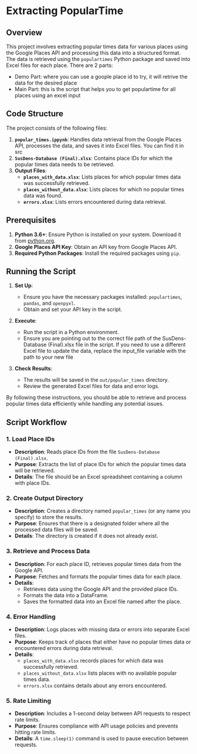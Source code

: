 # Extracting PopularTime
## Overview

This project involves extracting popular times data for various places using the Google Places API and processing this data into a structured format. The data is retrieved using the `populartimes` Python package and saved into Excel files for each place.
There are 2 parts:
- Demo Part: where you can use a goople place id to try, it will retrive the data for the desired place
- Main Part: this is the script that helps you to get populartime for all places using an excel input


## Code Structure

The project consists of the following files:

1. **`popular_times.ippynb`**: Handles data retrieval from the Google Places API, processes the data, and saves it into Excel files. You can find it in src
2. **`SusDens-Database (Final).xlsx`**: Contains place IDs for which the popular times data needs to be retrieved.
3. **Output Files**: 
   - **`places_with_data.xlsx`**: Lists places for which popular times data was successfully retrieved.
   - **`places_without_data.xlsx`**: Lists places for which no popular times data was found.
   - **`errors.xlsx`**: Lists errors encountered during data retrieval.

## Prerequisites

1. **Python 3.6+**: Ensure Python is installed on your system. Download it from [python.org](https://www.python.org/downloads/).
2. **Google Places API Key**: Obtain an API key from Google Places API. 
3. **Required Python Packages**: Install the required packages using `pip`.
## Running the Script

1. **Set Up**:
   - Ensure you have the necessary packages installed: `populartimes`, `pandas`, and `openpyxl`.
   - Obtain and set your API key in the script.

2. **Execute**:
   - Run the script in a Python environment.
   - Ensure you are pointing out to the correct file path of the SusDens-Database (Final).xlsx file in the script. If you need to use a different Excel file to update the data, replace the input_file variable with the path to your new file

3. **Check Results**:
   - The results will be saved in the `out/popular_times` directory.
   - Review the generated Excel files for data and error logs.

By following these instructions, you should be able to retrieve and process popular times data efficiently while handling any potential issues.
## Script Workflow

### 1. Load Place IDs

- **Description**: Reads place IDs from the file `SusDens-Database (Final).xlsx`.
- **Purpose**: Extracts the list of place IDs for which the popular times data will be retrieved.
- **Details**: The file should be an Excel spreadsheet containing a column with place IDs.

### 2. Create Output Directory

- **Description**: Creates a directory named `popular_times` (or any name you specify) to store the results.
- **Purpose**: Ensures that there is a designated folder where all the processed data files will be saved.
- **Details**: The directory is created if it does not already exist.

### 3. Retrieve and Process Data

- **Description**: For each place ID, retrieves popular times data from the Google API.
- **Purpose**: Fetches and formats the popular times data for each place.
- **Details**:
  - Retrieves data using the Google API and the provided place IDs.
  - Formats the data into a DataFrame.
  - Saves the formatted data into an Excel file named after the place.

### 4. Error Handling

- **Description**: Logs places with missing data or errors into separate Excel files.
- **Purpose**: Keeps track of places that either have no popular times data or encountered errors during data retrieval.
- **Details**: 
  - `places_with_data.xlsx` records places for which data was successfully retrieved.
  - `places_without_data.xlsx` lists places with no available popular times data.
  - `errors.xlsx` contains details about any errors encountered.

### 5. Rate Limiting

- **Description**: Includes a 1-second delay between API requests to respect rate limits.
- **Purpose**: Ensures compliance with API usage policies and prevents hitting rate limits.
- **Details**: A `time.sleep(1)` command is used to pause execution between requests.


